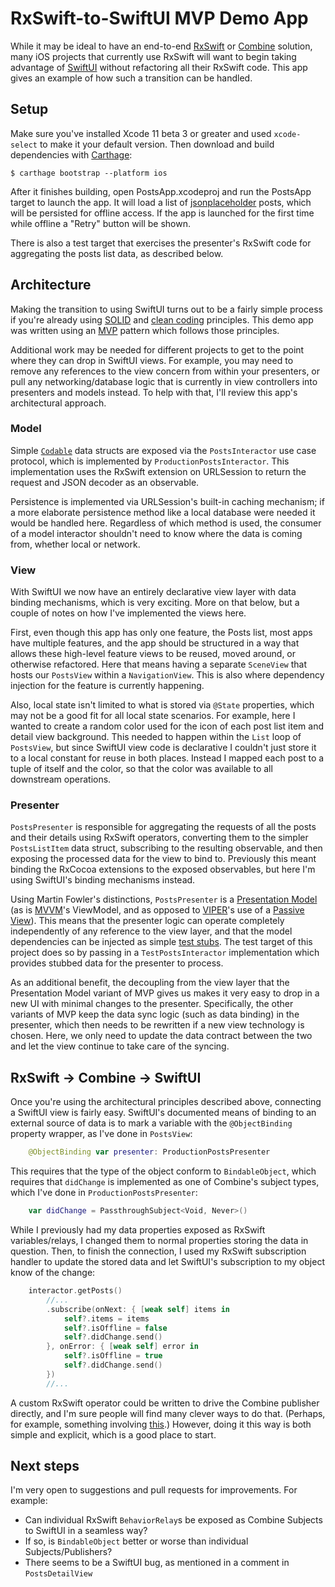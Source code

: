 # RxSwift-to-SwiftUI MVP Demo App

While it may be ideal to have an end-to-end [RxSwift](https://github.com/ReactiveX/RxSwift) or [Combine](https://developer.apple.com/documentation/combine) solution, many iOS projects that currently use RxSwift will want to begin taking advantage of [SwiftUI](https://developer.apple.com/documentation/swiftui) without refactoring all their RxSwift code. This app gives an example of how such a transition can be handled.

## Setup

Make sure you've installed Xcode 11 beta 3 or greater and used `xcode-select` to make it your default version. Then download and build dependencies with [Carthage](https://github.com/Carthage/Carthage):

```
$ carthage bootstrap --platform ios
```

After it finishes building, open PostsApp.xcodeproj and run the PostsApp target to launch the app. It will load a list of [jsonplaceholder](http://jsonplaceholder.typicode.com/) posts, which will be persisted for offline access. If the app is launched for the first time while offline a "Retry" button will be shown.

There is also a test target that exercises the presenter's RxSwift code for aggregating the posts list data, as described below.

## Architecture
Making the transition to using SwiftUI turns out to be a fairly simple process if you're already using [SOLID](https://en.wikipedia.org/wiki/SOLID) and [clean coding](https://blog.cleancoder.com/uncle-bob/2012/08/13/the-clean-architecture.html) principles. This demo app was written using an [MVP](https://martinfowler.com/eaaDev/uiArchs.html#Model-view-presentermvp) pattern which follows those principles.

Additional work may be needed for different projects to get to the point where they can drop in SwiftUI views. For example, you may need to remove any references to the view concern from within your presenters, or pull any networking/database logic that is currently in view controllers into presenters and models instead. To help with that, I'll review this app's architectural approach.

### Model
Simple [`Codable`](https://developer.apple.com/documentation/foundation/archives_and_serialization/encoding_and_decoding_custom_types) data structs are exposed via the `PostsInteractor` use case protocol, which is implemented by `ProductionPostsInteractor`. This implementation uses the RxSwift extension on URLSession to return the request and JSON decoder as an observable.

Persistence is implemented via URLSession's built-in caching mechanism; if a more elaborate persistence method like a local database were needed it would be handled here. Regardless of which method is used, the consumer of a model interactor shouldn't need to know where the data is coming from, whether local or network.

### View
With SwiftUI we now have an entirely declarative view layer with data binding mechanisms, which is very exciting. More on that below, but a couple of notes on how I've implemented the views here.

First, even though this app has only one feature, the Posts list, most apps have multiple features, and the app should be structured in a way that allows these high-level feature views to be reused, moved around, or otherwise refactored. Here that means having a separate `SceneView` that hosts our `PostsView` within a `NavigationView`. This is also where dependency injection for the feature is currently happening.

Also, local state isn't limited to what is stored via `@State` properties, which may not be a good fit for all local state scenarios. For example, here I wanted to create a random color used for the icon of each post list item and detail view background. This needed to happen within the `List` loop of `PostsView`, but since SwiftUI view code is declarative I couldn't just store it to a local constant for reuse in both places. Instead I mapped each post to a tuple of itself and the color, so that the color was available to all downstream operations.

### Presenter
`PostsPresenter` is responsible for aggregating the requests of all the posts and their details using RxSwift operators, converting them to the simpler `PostsListItem` data struct, subscribing to the resulting observable, and then exposing the processed data for the view to bind to. Previously this meant binding the RxCocoa extensions to the exposed observables, but here I'm using SwiftUI's binding mechanisms instead.

Using Martin Fowler's distinctions, `PostsPresenter` is a [Presentation Model](https://martinfowler.com/eaaDev/PresentationModel.html) (as is [MVVM](https://blogs.msdn.microsoft.com/johngossman/2005/10/08/introduction-to-modelviewviewmodel-pattern-for-building-wpf-apps/)'s ViewModel, and as opposed to [VIPER](https://www.objc.io/issues/13-architecture/viper/)'s use of a [Passive View](https://martinfowler.com/eaaDev/PassiveScreen.html)). This means that the presenter logic can operate completely independently of any reference to the view layer, and that the model dependencies can be injected as simple [test stubs](https://martinfowler.com/articles/mocksArentStubs.html). The test target of this project does so by passing in a `TestPostsInteractor` implementation which provides stubbed data for the presenter to process.

As an additional benefit, the decoupling from the view layer that the Presentation Model variant of MVP gives us makes it very easy to drop in a new UI with minimal changes to the presenter. Specifically, the other variants of MVP keep the data sync logic (such as data binding) in the presenter, which then needs to be rewritten if a new view technology is chosen. Here, we only need to update the data contract between the two and let the view continue to take care of the syncing.

## RxSwift → Combine → SwiftUI
Once you're using the architectural principles described above, connecting a SwiftUI view is fairly easy. SwiftUI's documented means of binding to an external source of data is to mark a variable with the `@ObjectBinding` property wrapper, as I've done in `PostsView`:

```swift
    @ObjectBinding var presenter: ProductionPostsPresenter
```

This requires that the type of the object conform to `BindableObject`, which requires that `didChange` is implemented as one of Combine's subject types, which I've done in `ProductionPostsPresenter`:

```swift
    var didChange = PassthroughSubject<Void, Never>()
```

While I previously had my data properties exposed as RxSwift variables/relays, I changed them to normal properties storing the data in question. Then, to finish the connection, I used my RxSwift subscription handler to update the stored data and let SwiftUI's subscription to my object know of the change:

```swift
    interactor.getPosts()
        //...
        .subscribe(onNext: { [weak self] items in
            self?.items = items
            self?.isOffline = false
            self?.didChange.send()
        }, onError: { [weak self] error in
            self?.isOffline = true
            self?.didChange.send()
        })
        //...
```

A custom RxSwift operator could be written to drive the Combine publisher directly, and I'm sure people will find many clever ways to do that. (Perhaps, for example, something involving [this](https://github.com/freak4pc/RxCombine).) However, doing it this way is both simple and explicit, which is a good place to start.

## Next steps
I'm very open to suggestions and pull requests for improvements. For example:
 
* Can individual RxSwift `BehaviorRelay`s be exposed as Combine Subjects to SwiftUI in a seamless way?
* If so, is `BindableObject` better or worse than individual Subjects/Publishers?
* There seems to be a SwiftUI bug, as mentioned in a comment in `PostsDetailView`
